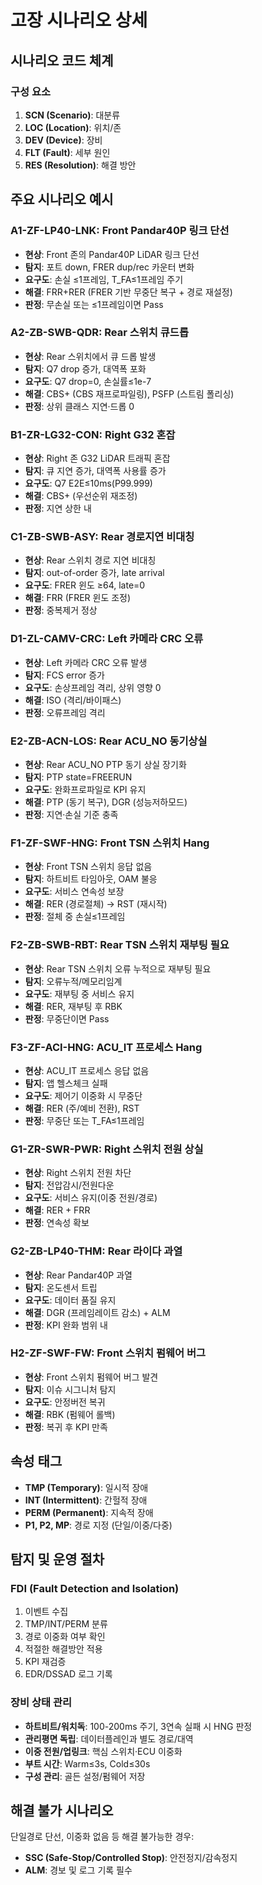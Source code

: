 # 고장 시나리오 상세

## 시나리오 코드 체계

### 구성 요소
1. **SCN (Scenario)**: 대분류
2. **LOC (Location)**: 위치/존
3. **DEV (Device)**: 장비
4. **FLT (Fault)**: 세부 원인
5. **RES (Resolution)**: 해결 방안

## 주요 시나리오 예시

### A1-ZF-LP40-LNK: Front Pandar40P 링크 단선
- **현상**: Front 존의 Pandar40P LiDAR 링크 단선
- **탐지**: 포트 down, FRER dup/rec 카운터 변화
- **요구도**: 손실 ≤1프레임, T_FA≤1프레임 주기
- **해결**: FRR+RER (FRER 기반 무중단 복구 + 경로 재설정)
- **판정**: 무손실 또는 ≤1프레임이면 Pass

### A2-ZB-SWB-QDR: Rear 스위치 큐드롭
- **현상**: Rear 스위치에서 큐 드롭 발생
- **탐지**: Q7 drop 증가, 대역폭 포화
- **요구도**: Q7 drop=0, 손실률≤1e-7
- **해결**: CBS+ (CBS 재프로파일링), PSFP (스트림 폴리싱)
- **판정**: 상위 클래스 지연·드롭 0

### B1-ZR-LG32-CON: Right G32 혼잡
- **현상**: Right 존 G32 LiDAR 트래픽 혼잡
- **탐지**: 큐 지연 증가, 대역폭 사용률 증가
- **요구도**: Q7 E2E≤10ms(P99.999)
- **해결**: CBS+ (우선순위 재조정)
- **판정**: 지연 상한 내

### C1-ZB-SWB-ASY: Rear 경로지연 비대칭
- **현상**: Rear 스위치 경로 지연 비대칭
- **탐지**: out-of-order 증가, late arrival
- **요구도**: FRER 윈도 ≥64, late=0
- **해결**: FRR (FRER 윈도 조정)
- **판정**: 중복제거 정상

### D1-ZL-CAMV-CRC: Left 카메라 CRC 오류
- **현상**: Left 카메라 CRC 오류 발생
- **탐지**: FCS error 증가
- **요구도**: 손상프레임 격리, 상위 영향 0
- **해결**: ISO (격리/바이패스)
- **판정**: 오류프레임 격리

### E2-ZB-ACN-LOS: Rear ACU_NO 동기상실
- **현상**: Rear ACU_NO PTP 동기 상실 장기화
- **탐지**: PTP state=FREERUN
- **요구도**: 완화프로파일로 KPI 유지
- **해결**: PTP (동기 복구), DGR (성능저하모드)
- **판정**: 지연·손실 기준 충족

### F1-ZF-SWF-HNG: Front TSN 스위치 Hang
- **현상**: Front TSN 스위치 응답 없음
- **탐지**: 하트비트 타임아웃, OAM 불응
- **요구도**: 서비스 연속성 보장
- **해결**: RER (경로절체) → RST (재시작)
- **판정**: 절체 중 손실≤1프레임

### F2-ZB-SWB-RBT: Rear TSN 스위치 재부팅 필요
- **현상**: Rear TSN 스위치 오류 누적으로 재부팅 필요
- **탐지**: 오류누적/메모리임계
- **요구도**: 재부팅 중 서비스 유지
- **해결**: RER, 재부팅 후 RBK
- **판정**: 무중단이면 Pass

### F3-ZF-ACI-HNG: ACU_IT 프로세스 Hang
- **현상**: ACU_IT 프로세스 응답 없음
- **탐지**: 앱 헬스체크 실패
- **요구도**: 제어기 이중화 시 무중단
- **해결**: RER (주/예비 전환), RST
- **판정**: 무중단 또는 T_FA≤1프레임

### G1-ZR-SWR-PWR: Right 스위치 전원 상실
- **현상**: Right 스위치 전원 차단
- **탐지**: 전압감시/전원다운
- **요구도**: 서비스 유지(이중 전원/경로)
- **해결**: RER + FRR
- **판정**: 연속성 확보

### G2-ZB-LP40-THM: Rear 라이다 과열
- **현상**: Rear Pandar40P 과열
- **탐지**: 온도센서 트립
- **요구도**: 데이터 품질 유지
- **해결**: DGR (프레임레이트 감소) + ALM
- **판정**: KPI 완화 범위 내

### H2-ZF-SWF-FW: Front 스위치 펌웨어 버그
- **현상**: Front 스위치 펌웨어 버그 발견
- **탐지**: 이슈 시그니처 탐지
- **요구도**: 안정버전 복귀
- **해결**: RBK (펌웨어 롤백)
- **판정**: 복귀 후 KPI 만족

## 속성 태그
- **TMP (Temporary)**: 일시적 장애
- **INT (Intermittent)**: 간헐적 장애
- **PERM (Permanent)**: 지속적 장애
- **P1, P2, MP**: 경로 지정 (단일/이중/다중)

## 탐지 및 운영 절차

### FDI (Fault Detection and Isolation)
1. 이벤트 수집
2. TMP/INT/PERM 분류
3. 경로 이중화 여부 확인
4. 적절한 해결방안 적용
5. KPI 재검증
6. EDR/DSSAD 로그 기록

### 장비 상태 관리
- **하트비트/워치독**: 100-200ms 주기, 3연속 실패 시 HNG 판정
- **관리평면 독립**: 데이터플레인과 별도 경로/대역
- **이중 전원/업링크**: 핵심 스위치·ECU 이중화
- **부트 시간**: Warm≤3s, Cold≤30s
- **구성 관리**: 골든 설정/펌웨어 저장

## 해결 불가 시나리오
단일경로 단선, 이중화 없음 등 해결 불가능한 경우:
- **SSC (Safe-Stop/Controlled Stop)**: 안전정지/감속정지
- **ALM**: 경보 및 로그 기록 필수